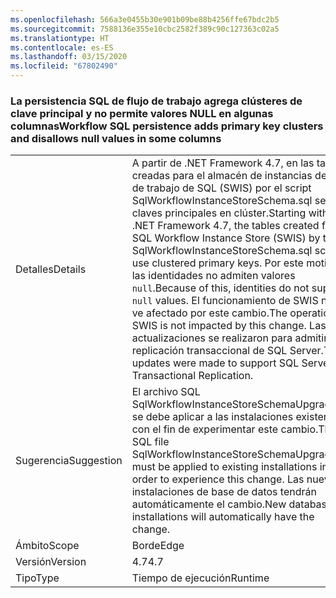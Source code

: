 ```yaml
---
ms.openlocfilehash: 566a3e0455b30e901b09be88b4256ffe67bdc2b5
ms.sourcegitcommit: 7588136e355e10cbc2582f389c90c127363c02a5
ms.translationtype: HT
ms.contentlocale: es-ES
ms.lasthandoff: 03/15/2020
ms.locfileid: "67802490"
---
```

### <a name="workflow-sql-persistence-adds-primary-key-clusters-and-disallows-null-values-in-some-columns"></a><span data-ttu-id="8846f-101">La persistencia SQL de flujo de trabajo agrega clústeres de clave principal y no permite valores NULL en algunas columnas</span><span class="sxs-lookup"><span data-stu-id="8846f-101">Workflow SQL persistence adds primary key clusters and disallows null values in some columns</span></span>

|   |   |
|---|---|
|<span data-ttu-id="8846f-102">Detalles</span><span class="sxs-lookup"><span data-stu-id="8846f-102">Details</span></span>|<span data-ttu-id="8846f-103">A partir de .NET Framework 4.7, en las tablas creadas para el almacén de instancias de flujo de trabajo de SQL (SWIS) por el script SqlWorkflowInstanceStoreSchema.sql se usan claves principales en clúster.</span><span class="sxs-lookup"><span data-stu-id="8846f-103">Starting with the .NET Framework 4.7, the tables created for the SQL Workflow Instance Store (SWIS) by the SqlWorkflowInstanceStoreSchema.sql script use clustered primary keys.</span></span> <span data-ttu-id="8846f-104">Por este motivo, las identidades no admiten valores <code>null</code>.</span><span class="sxs-lookup"><span data-stu-id="8846f-104">Because of this, identities do not support <code>null</code> values.</span></span> <span data-ttu-id="8846f-105">El funcionamiento de SWIS no se ve afectado por este cambio.</span><span class="sxs-lookup"><span data-stu-id="8846f-105">The operation of SWIS is not impacted by this change.</span></span> <span data-ttu-id="8846f-106">Las actualizaciones se realizaron para admitir la replicación transaccional de SQL Server.</span><span class="sxs-lookup"><span data-stu-id="8846f-106">The updates were made to support SQL Server Transactional Replication.</span></span>|
|<span data-ttu-id="8846f-107">Sugerencia</span><span class="sxs-lookup"><span data-stu-id="8846f-107">Suggestion</span></span>|<span data-ttu-id="8846f-108">El archivo SQL SqlWorkflowInstanceStoreSchemaUpgrade.sql se debe aplicar a las instalaciones existentes con el fin de experimentar este cambio.</span><span class="sxs-lookup"><span data-stu-id="8846f-108">The SQL file SqlWorkflowInstanceStoreSchemaUpgrade.sql must be applied to existing installations in order to experience this change.</span></span> <span data-ttu-id="8846f-109">Las nuevas instalaciones de base de datos tendrán automáticamente el cambio.</span><span class="sxs-lookup"><span data-stu-id="8846f-109">New database installations will automatically have the change.</span></span>|
|<span data-ttu-id="8846f-110">Ámbito</span><span class="sxs-lookup"><span data-stu-id="8846f-110">Scope</span></span>|<span data-ttu-id="8846f-111">Borde</span><span class="sxs-lookup"><span data-stu-id="8846f-111">Edge</span></span>|
|<span data-ttu-id="8846f-112">Versión</span><span class="sxs-lookup"><span data-stu-id="8846f-112">Version</span></span>|<span data-ttu-id="8846f-113">4.7</span><span class="sxs-lookup"><span data-stu-id="8846f-113">4.7</span></span>|
|<span data-ttu-id="8846f-114">Tipo</span><span class="sxs-lookup"><span data-stu-id="8846f-114">Type</span></span>|<span data-ttu-id="8846f-115">Tiempo de ejecución</span><span class="sxs-lookup"><span data-stu-id="8846f-115">Runtime</span></span>|

